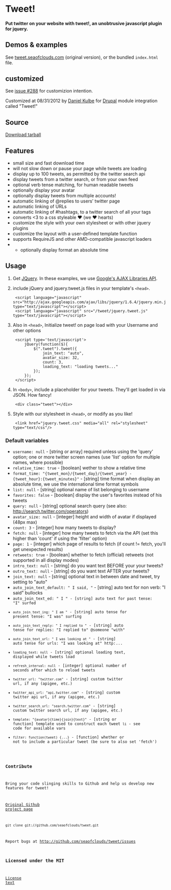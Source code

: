 # Tweet!
#### Put twitter on your website with tweet!, an unobtrusive javascript plugin for jquery.

## Demos & examples

See [tweet.seaofclouds.com](http://tweet.seaofclouds.com/) (original version), or the bundled `index.html` file.

## customized

See [issue #288](https://github.com/seaofclouds/tweet/issues/228) for customizion intention.

Customized at 08/31/2012 by [Daniel Kulbe](http://goo.gl/L4wtW) for [Drupal](http://drupal.org) module integration called "Tweet!"

## Source

[Download tarball](http://github.com/Umbrielsama/tweet/tarball/master)

## Features

  * small size and fast download time
  * will not slow down or pause your page while tweets are loading
  * display up to 100 tweets, as permitted by the twitter search api
  * display tweets from a twitter search, or from your own feed
  * optional verb tense matching, for human readable tweets
  * optionally display your avatar
  * optionally display tweets from multiple accounts!
  * automatic linking of @replies to users’ twitter page
  * automatic linking of URLs
  * automatic linking of #hashtags, to a twitter search of all your tags
  * converts <3 to a css styleable ♥ (we ♥ hearts)
  * customize the style with your own stylesheet or with other jquery plugins
  * customize the layout with a user-defined template function
  * supports RequireJS and other AMD-compatible javascript loaders
  * + optionally display format an absolute time

## Usage

1. Get [JQuery](http://jquery.com/). In these examples, we use [Google's AJAX Libraries API](http://code.google.com/apis/ajaxlibs/).


2. include jQuery and jquery.tweet.js files in your template's `<head>`.

        <script language="javascript" src="http://ajax.googleapis.com/ajax/libs/jquery/1.6.4/jquery.min.js" type="text/javascript"></script>
        <script language="javascript" src="/tweet/jquery.tweet.js" type="text/javascript"></script>

3. Also in `<head>`, Initialize tweet! on page load with your Username and other options

        <script type='text/javascript'>
            jQuery(function($){
                $(".tweet").tweet({
                    join_text: "auto",
                    avatar_size: 32,
                    count: 3,
                    loading_text: "loading tweets..."
                });
            });
        </script>

4. In `<body>`, include a placeholder for your tweets. They'll get loaded in via JSON. How fancy!

        <div class="tweet"></div>

5. Style with our stylesheet in `<head>`, or modify as you like!

        <link href="jquery.tweet.css" media="all" rel="stylesheet" type="text/css"/>

### Default variables

* <code>username: null</code> - [string or array] required unless using the 'query' option; one or more twitter screen names (use 'list' option for multiple names, where possible)
* <code>relative_time: true</code> - [boolean]  wether to show a relative time
* <code>format_time: "{tweet_mon}/{tweet_day}/{tweet_year} - {tweet_hour}:{tweet_minutes}"</code> - [string]   time format when display an absolute time, we use the international time format symbols
* <code>list: null</code> - [string]   optional name of list belonging to username
* <code>favorites: false</code> - [boolean]  display the user's favorites instead of his tweets
* <code>query: null</code> - [string]   optional search query (see also: http://search.twitter.com/operators)
* <code>avatar_size: null</code> - [integer]  height and width of avatar if displayed (48px max)
* <code>count: 3</code> - [integer]  how many tweets to display?
* <code>fetch: null</code> - [integer]  how many tweets to fetch via the API (set this higher than 'count' if using the 'filter' option)
* <code>page: 1</code> - [integer]  which page of results to fetch (if count != fetch, you'll get unexpected results)
* <code>retweets: true</code> - [boolean]  whether to fetch (official) retweets (not supported in all display modes)
* <code>intro_text: null</code> - [string]   do you want text BEFORE your your tweets?
* <code>outro_text: null</code> - [string]   do you want text AFTER your tweets?
* <code>join_text:  null</code> - [string]   optional text in between date and tweet, try setting to "auto"
* <code>auto_join_text_default: " I said, "</code> - [string]   auto text for non verb: "I said" bullocks
* <code>auto_join_text_ed: " I " - [string]   auto text for past tense: "I" surfed
* <code>auto_join_text_ing: " I am "</code> - [string]   auto tense for present tense: "I was" surfing
* <code>auto_join_text_reply: " I replied to "</code> - [string]   auto tense for replies: "I replied to" @someone "with"
* <code>auto_join_text_url: " I was looking at "</code> - [string]   auto tense for urls: "I was looking at" http:...
* <code>loading_text: null</code> - [string]   optional loading text, displayed while tweets load
* <code>refresh_interval: null</code> - [integer]  optional number of seconds after which to reload tweets
* <code>twitter_url: "twitter.com"</code> - [string]   custom twitter url, if any (apigee, etc.)
* <code>twitter_api_url: "api.twitter.com"</code> - [string]   custom twitter api url, if any (apigee, etc.)
* <code>twitter_search_url: "search.twitter.com"</code> - [string]   custom twitter search url, if any (apigee, etc.)
* <code>template: "{avatar}{time}{join}{text}"</code> - [string or function] template used to construct each tweet <code>li</code> - see code for available vars
* <code>filter: function(tweet) {...}</code> - [function] whether or not to include a particular tweet (be sure to also set 'fetch')

### Contribute

Bring your code slinging skills to Github and help us develop new features for tweet!

[Original Github project page](http://github.com/seaofclouds/tweet/)

    git clone git://github.com/seaofclouds/tweet.git

Report bugs at http://github.com/seaofclouds/tweet/issues

### Licensed under the MIT

[License text](http://www.opensource.org/licenses/mit-license.php)
